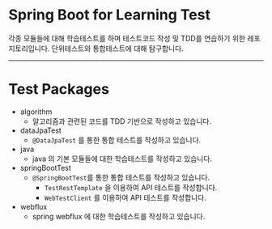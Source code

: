 # Spring Boot for Learning Test

각종 모듈들에 대해 학습테스트를 하며 테스트코드 작성 및 TDD를 연습하기 위한 레포지토리입니다.
단위테스트와 통합테스트에 대해 탐구합니다.

---

# Test Packages
- algorithm
  - 알고리즘과 관련된 코드를 TDD 기반으로 작성하고 있습니다.
- dataJpaTest
  - `@DataJpaTest` 를 통한 통합 테스트를 작성하고 있습니다.
- java
  - java 의 기본 모듈들에 대한 학습테스트를 작성하고 있습니다.
- springBootTest
  - `@SpringBootTest`를 통한 통합 테스트를 작성하고 있습니다.
    - `TestRestTemplate` 을 이용하여 API 테스트를 작성합니다.
    - `WebTestClient` 를 이용하여 API 테스트를 작성합니다.
- webflux
  - spring webflux 에 대한 학습테스트를 작성하고 있습니다.
